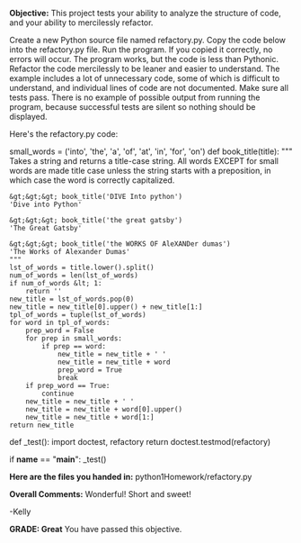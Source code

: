﻿**Objective:**
This project tests your ability to analyze the structure of code, and your ability to mercilessly refactor.

Create a new Python source file named refactory.py.
Copy the code below into the refactory.py file.
Run the program. If you copied it correctly, no errors will occur. The program works, but the code is less than Pythonic.
Refactor the code mercilessly to be leaner and easier to understand. The example includes a lot of unnecessary code, some of which is difficult to understand, and individual lines of code are not documented.
Make sure all tests pass.
There is no example of possible output from running the program, because successful tests are silent so nothing should be displayed.

Here's the refactory.py code:

small_words = ('into', 'the', 'a', 'of', 'at', 'in', 'for', 'on')
def book_title(title):
    """ Takes a string and returns a title-case string.
    All words EXCEPT for small words are made title case
    unless the string starts with a preposition, in which
    case the word is correctly capitalized.

    &gt;&gt;&gt; book_title('DIVE Into python')
    'Dive into Python'

    &gt;&gt;&gt; book_title('the great gatsby')
    'The Great Gatsby'

    &gt;&gt;&gt; book_title('the WORKS OF AleXANDer dumas')
    'The Works of Alexander Dumas'
    """
    lst_of_words = title.lower().split()
    num_of_words = len(lst_of_words)
    if num_of_words &lt; 1:
        return ''
    new_title = lst_of_words.pop(0)
    new_title = new_title[0].upper() + new_title[1:]
    tpl_of_words = tuple(lst_of_words)
    for word in tpl_of_words:
        prep_word = False
        for prep in small_words:
            if prep == word:
                new_title = new_title + ' '
                new_title = new_title + word
                prep_word = True
                break
        if prep_word == True:
            continue
        new_title = new_title + ' '
        new_title = new_title + word[0].upper()
        new_title = new_title + word[1:]
    return new_title

def _test():
    import doctest, refactory
    return doctest.testmod(refactory)

if __name__ == "__main__":
    _test()

**Here are the files you handed in:**
python1Homework/refactory.py

**Overall Comments:**
 Wonderful! Short and sweet!

-Kelly

**GRADE: Great**
 You have passed this objective.
